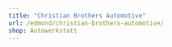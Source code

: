 ```yaml
---
title: "Christian Brothers Automotive"
url: /edmond/christian-brothers-automotive/
shop: Autowerkstatt
---
```

